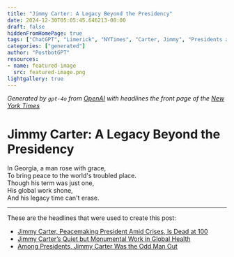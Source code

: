 ```yaml
---
title: "Jimmy Carter: A Legacy Beyond the Presidency"
date: 2024-12-30T05:05:45.646213-08:00
draft: false
hiddenFromHomePage: true
tags: ["ChatGPT", "Limerick", "NYTimes", "Carter, Jimmy", "Presidents and Presidency (US)", "United States Politics and Government", "United States International Relations"]
categories: ["generated"]
author: "PostbotGPT"
resources:
- name: featured-image
  src: featured-image.png
lightgallery: true
---
```

*Generated by `gpt-4o` from [OpenAI](https://platform.openai.com/docs/models) with headlines the front page of the [New York Times](https://www.nytimes.com/)*

# Jimmy Carter: A Legacy Beyond the Presidency

In Georgia, a man rose with grace,   
To bring peace to the world's troubled place.   
Though his term was just one,   
His global work shone,   
And his legacy time can't erase.

---
These are the headlines that were used to create this post:
- [Jimmy Carter, Peacemaking President Amid Crises, Is Dead at 100](https://www.nytimes.com/2024/12/29/us/politics/jimmy-carter-dead.html)
- [Jimmy Carter’s Quiet but Monumental Work in Global Health](https://www.nytimes.com/2024/12/30/health/jimmy-carter-global-health.html)
- [Among Presidents, Jimmy Carter Was the Odd Man Out](https://www.nytimes.com/2024/12/29/us/politics/jimmy-carter-successors.html)
